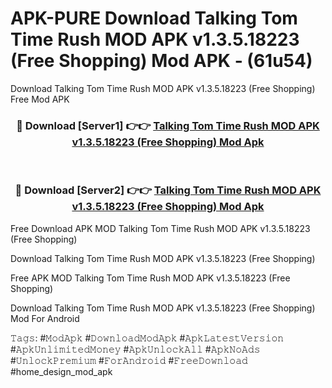 # APK-PURE Download Talking Tom Time Rush MOD APK v1.3.5.18223 (Free Shopping) Mod APK - (61u54)
Download Talking Tom Time Rush MOD APK v1.3.5.18223 (Free Shopping) Free Mod APK

<div align="center">
<h3>🔴 Download [Server1] 👉👉 <a href="https://apk-comot.site?title=Talking_Tom_Time_Rush_MOD_APK_v1.3.5.18223_(Free_Shopping)">Talking Tom Time Rush MOD APK v1.3.5.18223 (Free Shopping) Mod Apk</a></h3><br>

<h3>🔴 Download [Server2] 👉👉 <a href="https://apk-comot.site?title=Talking_Tom_Time_Rush_MOD_APK_v1.3.5.18223_(Free_Shopping)">Talking Tom Time Rush MOD APK v1.3.5.18223 (Free Shopping) Mod Apk</a></h3>
</div>


Free Download APK MOD Talking Tom Time Rush MOD APK v1.3.5.18223 (Free Shopping)

Download Talking Tom Time Rush MOD APK v1.3.5.18223 (Free Shopping) 

Free APK MOD Talking Tom Time Rush MOD APK v1.3.5.18223 (Free Shopping) 

Download Talking Tom Time Rush MOD APK v1.3.5.18223 (Free Shopping) Mod For Android

𝚃𝚊𝚐𝚜: #𝙼𝚘𝚍𝙰𝚙𝚔 #𝙳𝚘𝚠𝚗𝚕𝚘𝚊𝚍𝙼𝚘𝚍𝙰𝚙𝚔 #𝙰𝚙𝚔𝙻𝚊𝚝𝚎𝚜𝚝𝚅𝚎𝚛𝚜𝚒𝚘𝚗 #𝙰𝚙𝚔𝚄𝚗𝚕𝚒𝚖𝚒𝚝𝚎𝚍𝙼𝚘𝚗𝚎𝚢 #𝙰𝚙𝚔𝚄𝚗𝚕𝚘𝚌𝚔𝙰𝚕𝚕 #𝙰𝚙𝚔𝙽𝚘𝙰𝚍𝚜 #𝚄𝚗𝚕𝚘𝚌𝚔𝙿𝚛𝚎𝚖𝚒𝚞𝚖 #𝙵𝚘𝚛𝙰𝚗𝚍𝚛𝚘𝚒𝚍 #𝙵𝚛𝚎𝚎𝙳𝚘𝚠𝚗𝚕𝚘𝚊𝚍 #home_design_mod_apk